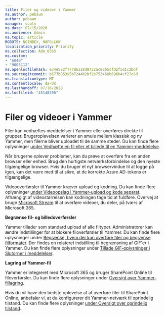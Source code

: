 ```yaml
---
title: Filer og videoer i Yammer
ms.author: pebaum
author: pebaum
manager: scotv
ms.date: 07/15/2020
ms.audience: Admin
ms.topic: article
ROBOTS: NOINDEX, NOFOLLOW
localization_priority: Priority
ms.collection: Adm_O365
ms.custom:
- "6040"
- "9003112"
ms.openlocfilehash: e34e522f777d6228d8732ac88b5cfd2f5d1c3bdf
ms.sourcegitcommit: b677b85395b7244b2bf2b753468b696b4cf27c8d
ms.translationtype: MT
ms.contentlocale: da-DK
ms.lasthandoff: 07/16/2020
ms.locfileid: "45148206"
---
```

# <a name="files-and-videos-in-yammer"></a>Filer og videoer i Yammer

Filer kan vedhæftes meddelelser i Yammer eller overføres direkte til grupper. Brugeroplevelsen varierer en smule mellem klassisk og ny Yammer, men filerne bliver uploadet til de samme steder. Du kan finde flere oplysninger [under Vedhæfte en fil eller et billede til en Yammer-meddelelse](https://support.microsoft.com/office/attach-a-file-or-image-to-a-yammer-message-f576d4d1-ad66-4ce4-9c43-46cf75978dbf).  

Når brugerne oplever problemer, kan du prøve at overføre fra en anden browser eller enhed. Brug den hurtigste netværksforbindelse og den nyeste tilgængelige browser. Hvis du bruger et nyt browservindue til at logge på igen, kan det være med til at sikre, at de korrekte Azure AD-tokens er tilgængelige.

Videooverførsler til Yammer kræver upload og kodning. Du kan finde flere oplysninger [under Videoopslag i Yammer-upload og kode separat](https://support.microsoft.com/office/video-posts-in-yammer-upload-and-encode-separately-5b3a348e-3a0a-4c4b-95b1-eabdf245ba25). Afhængigt af videostørrelsen kan kodningen tage tid at fuldføre. Overvej at bruge [Microsoft Stream](https://docs.microsoft.com/stream/overview) til at overføre videoer, du deler, på tværs af Microsoft 365.

**Begrænse fil- og billedoverførsler**

Yammer tillader som standard upload af alle filtyper. Administratorer kan ændre indstillinger for at blokere filoverførsler til Yammer. Du kan finde flere oplysninger under [Begrænse, hvem der kan overføre filer og begrænse filformater](https://docs.microsoft.com/yammer/configure-your-yammer-network/configure-yammer#restrict-who-can-upload-files-and-limit-file-formats). Der findes en relateret indstilling til begrænsning af GIF'er i Yammer. Du kan finde flere oplysninger under [Tillade GIF-oplysninger i Slutorner i meddelelser](https://docs.microsoft.com/yammer/configure-your-yammer-network/configure-yammer#allow-tenor-gifs-in-messages).

**Lagring af Yammer-fil**

Yammer er integreret med Microsoft 365 og bruger SharePoint Online til filoverførsler. Du kan finde flere oplysninger under [Oversigt over Yammer-fillagring](https://docs.microsoft.com/yammer/get-started-with-yammer/file-storage). 

Hvis du vil have den bedste oplevelse af at overføre filer til SharePoint Online, anbefaler vi, at du konfigurerer dit Yammer-netværk til oprindelig tilstand. Du kan finde flere oplysninger [under Oversigt over oprindelig tilstand](https://docs.microsoft.com/yammer/configure-your-yammer-network/overview-native-mode). 